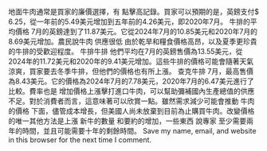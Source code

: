 地面牛肉通常是買家的廉價選擇，有 點擊高記錄。買家可以預期的是，英鎊支付$ 6.25，從一年前的5.49美元增加到五年前的4.26美元，即2020年7月。 牛排的平均價格 7月的英鎊達到了11.87美元。它從2024年7月的10.85美元和2020年7月的8.69美元增加。農民說牛肉 供應很低 由於乾旱和糧食價格高昂，以及夏季更珍貴的牛排的受歡迎程度。 牛排牛排 他們平均在7月的英鎊售價為13.55美元，從2024年的11.72美元和2020年的9.41美元增加。這些牛排的價格可能會隨著天氣涼爽，買家要去冬季牛排，但他們的價格也有所上漲。 查克牛排 7月，最高售價為8.43美元。它的價格為2024年7月的7.78美元，2020年7月的6.47美元進行了比較。費率也是 增加價格上漲擊打進口牛肉，可以幫助彌補國內生產總值的供應不足。對於消費者而言，這意味著可以欣賞一點。雖然需求減少可能會推動 牛肉的價格 下面，儘管成本增長，但美國人尚未放棄到目前為止購買牛肉。改變價格的唯一其他方法是上漲 新牛的數量 和要約的增加，一些東西 說專家 至少需要兩年的時間，並且可能需要十年的剩餘時間。 Save my name, email, and website in this browser for the next time I comment.